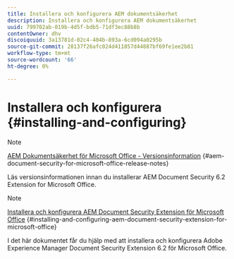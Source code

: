```yaml
---
title: Installera och konfigurera AEM dokumentsäkerhet
description: Installera och konfigurera AEM dokumentsäkerhet
uuid: 799702ab-019b-4d5f-bdb5-71df3ec88b8b
contentOwner: dhv
discoiquuid: 3a13781d-02c4-404b-893a-6cd094a0295b
source-git-commit: 28137f26afc024d411857d44887bf69fe1ee2b81
workflow-type: tm+mt
source-wordcount: '66'
ht-degree: 0%

---
```



# Installera och konfigurera {#installing-and-configuring}

>[!NOTE]
>
>[AEM Dokumentsäkerhet för Microsoft Office - Versionsinformation](../document-security-extension-release-notes.md) {#aem-document-security-for-microsoft-office-release-notes}
>
>Läs versionsinformationen innan du installerar AEM Document Security 6.2 Extension for Microsoft Office.

>[!NOTE]
>
>[Installera och konfigurera AEM Document Security Extension för Microsoft Office](../installing-configuring-aemdsext.md) {#installing-and-configuring-aem-document-security-extension-for-microsoft-office}
>
>I det här dokumentet får du hjälp med att installera och konfigurera Adobe Experience Manager Document Security Extension 6.2 för Microsoft Office.

